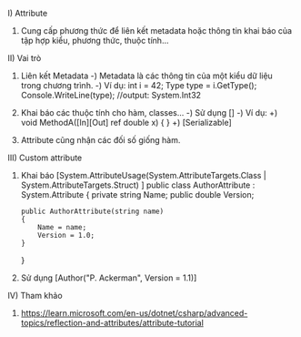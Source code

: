 I) Attribute

1. Cung cấp phương thức để liên kết metadata hoặc thông tin khai báo của tập hợp kiểu, phương thức, thuộc tính...

II) Vai trò

1. Liên kết Metadata
   -) Metadata là các thông tin của một kiểu dữ liệu trong chương trình.
   -) Ví dụ: int i = 42;
   Type type = i.GetType();
   Console.WriteLine(type); //output: System.Int32

2. Khai báo các thuộc tính cho hàm, classes...
   -) Sử dụng []
   -) Ví dụ:
   +) void MethodA([In][Out] ref double x) { }
   +) [Serializable]

3. Attribute cũng nhận các đối số giống hàm.

III) Custom attribute

1.  Khai báo
    [System.AttributeUsage(System.AttributeTargets.Class |
    System.AttributeTargets.Struct)
    ]
    public class AuthorAttribute : System.Attribute
    {
    private string Name;
    public double Version;

        public AuthorAttribute(string name)
        {
            Name = name;
            Version = 1.0;
        }

    }

2.  Sử dụng
    [Author("P. Ackerman", Version = 1.1)]

IV) Tham khảo

1. https://learn.microsoft.com/en-us/dotnet/csharp/advanced-topics/reflection-and-attributes/attribute-tutorial
